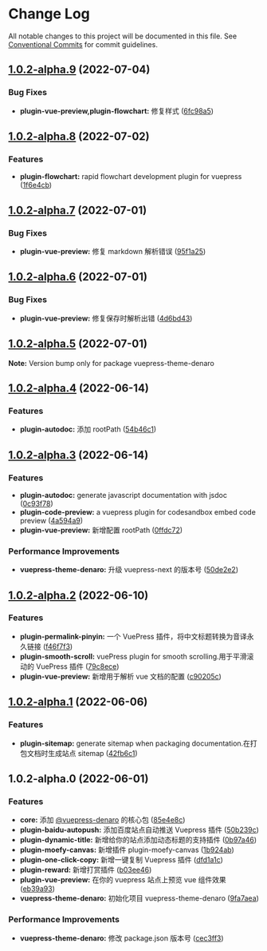 # Change Log

All notable changes to this project will be documented in this file.
See [Conventional Commits](https://conventionalcommits.org) for commit guidelines.

## [1.0.2-alpha.9](https://github.com/denaro-org/vuepress-theme-denaro/compare/v1.0.2-alpha.8...v1.0.2-alpha.9) (2022-07-04)


### Bug Fixes

* **plugin-vue-preview,plugin-flowchart:** 修复样式 ([6fc98a5](https://github.com/denaro-org/vuepress-theme-denaro/commit/6fc98a51dff53d4c916a6d4f200af1e4c746590d))





## [1.0.2-alpha.8](https://github.com/denaro-org/vuepress-theme-denaro/compare/v1.0.2-alpha.7...v1.0.2-alpha.8) (2022-07-02)


### Features

* **plugin-flowchart:** rapid flowchart development plugin for vuepress ([1f6e4cb](https://github.com/denaro-org/vuepress-theme-denaro/commit/1f6e4cb100c1b7c62c6e1d6b4280be7d7f0b1587))





## [1.0.2-alpha.7](https://github.com/denaro-org/vuepress-theme-denaro/compare/v1.0.2-alpha.6...v1.0.2-alpha.7) (2022-07-01)


### Bug Fixes

* **plugin-vue-preview:** 修复 markdown 解析错误 ([95f1a25](https://github.com/denaro-org/vuepress-theme-denaro/commit/95f1a257d84d7fccd3e44e103c74283e23f990ce))





## [1.0.2-alpha.6](https://github.com/denaro-org/vuepress-theme-denaro/compare/v1.0.2-alpha.5...v1.0.2-alpha.6) (2022-07-01)


### Bug Fixes

* **plugin-vue-preview:** 修复保存时解析出错 ([4d6bd43](https://github.com/denaro-org/vuepress-theme-denaro/commit/4d6bd437a2b56aa9022f61dab3798157a0a795e1))





## [1.0.2-alpha.5](https://github.com/denaro-org/vuepress-theme-denaro/compare/v1.0.2-alpha.4...v1.0.2-alpha.5) (2022-07-01)

**Note:** Version bump only for package vuepress-theme-denaro





## [1.0.2-alpha.4](https://github.com/denaro-org/vuepress-theme-denaro/compare/v1.0.2-alpha.3...v1.0.2-alpha.4) (2022-06-14)


### Features

* **plugin-autodoc:** 添加 rootPath ([54b46c1](https://github.com/denaro-org/vuepress-theme-denaro/commit/54b46c12174ed5d57888f52e626f6e76b9eee36f))





## [1.0.2-alpha.3](https://github.com/denaro-org/vuepress-theme-denaro/compare/v1.0.2-alpha.2...v1.0.2-alpha.3) (2022-06-14)


### Features

* **plugin-autodoc:** generate javascript documentation with jsdoc ([0c93f78](https://github.com/denaro-org/vuepress-theme-denaro/commit/0c93f78a46cba0b47d654565e0cb882811deebf5))
* **plugin-code-preview:** a vuepress plugin for codesandbox embed code preview ([4a594a9](https://github.com/denaro-org/vuepress-theme-denaro/commit/4a594a9a13d8d12686540210ece8c9c06e912b5a))
* **plugin-vue-preview:** 新增配置 rootPath ([0ffdc72](https://github.com/denaro-org/vuepress-theme-denaro/commit/0ffdc72230953c3908bd4b09c4fd1bee20b414f8))


### Performance Improvements

* **vuepress-theme-denaro:** 升级 vuepress-next 的版本号 ([50de2e2](https://github.com/denaro-org/vuepress-theme-denaro/commit/50de2e2a8d4c93db5b9d865bd4d334a54d4d3991))





## [1.0.2-alpha.2](https://github.com/denaro-org/vuepress-theme-denaro/compare/v1.0.2-alpha.1...v1.0.2-alpha.2) (2022-06-10)


### Features

* **plugin-permalink-pinyin:** 一个 VuePress 插件，将中文标题转换为音译永久链接 ([f46f7f3](https://github.com/denaro-org/vuepress-theme-denaro/commit/f46f7f308d441937c3486b633b8fa08b9c905d34))
* **plugin-smooth-scroll:** vuePress plugin for smooth scrolling.用于平滑滚动的 VuePress 插件 ([79c8ece](https://github.com/denaro-org/vuepress-theme-denaro/commit/79c8ece0b4c6d7b70259f0ddee947092e8857679))
* **plugin-vue-preview:** 新增用于解析 vue 文档的配置 ([c90205c](https://github.com/denaro-org/vuepress-theme-denaro/commit/c90205c1bd0ab1223236fd64ac08c94298b4346f))





## [1.0.2-alpha.1](https://github.com/denaro-org/vuepress-theme-denaro/compare/v1.0.2-alpha.0...v1.0.2-alpha.1) (2022-06-06)


### Features

* **plugin-sitemap:** generate sitemap when packaging documentation.在打包文档时生成站点 sitemap ([42fb6c1](https://github.com/denaro-org/vuepress-theme-denaro/commit/42fb6c1979d76196cd97a8b0dd067007b49692bd))





## 1.0.2-alpha.0 (2022-06-01)


### Features

* **core:** 添加 [@vuepress-denaro](https://github.com/vuepress-denaro) 的核心包 ([85e4e8c](https://github.com/denaro-org/vuepress-theme-denaro/commit/85e4e8ce35922c5aee9ec0cd4f893a6cfca43f23))
* **plugin-baidu-autopush:** 添加百度站点自动推送 Vuepress 插件 ([50b239c](https://github.com/denaro-org/vuepress-theme-denaro/commit/50b239ceac03a63bca02201393b1a1e8f5e8bdd1))
* **plugin-dynamic-title:** 新增给你的站点添加动态标题的支持插件 ([0b97a46](https://github.com/denaro-org/vuepress-theme-denaro/commit/0b97a46a0721b75ef4875e2b86aa8e49e345d69d))
* **plugin-moefy-canvas:** 新增插件 plugin-moefy-canvas ([1b924ab](https://github.com/denaro-org/vuepress-theme-denaro/commit/1b924ab4c0461c3ef0f5827287ce7c80e2d1e10d))
* **plugin-one-click-copy:** 新增一键复制 Vuepress 插件 ([dfd1a1c](https://github.com/denaro-org/vuepress-theme-denaro/commit/dfd1a1c7bde336bac3a180e14f96f504a0545e35))
* **plugin-reward:** 新增打赏插件 ([b03ee46](https://github.com/denaro-org/vuepress-theme-denaro/commit/b03ee4681dcfd343c3f322735c500befcdfc7273))
* **plugin-vue-preview:** 在你的 vuepress 站点上预览 vue 组件效果 ([eb39a93](https://github.com/denaro-org/vuepress-theme-denaro/commit/eb39a93c4ddb047a8aa10e230c91e0bab0e5cdc9))
* **vuepress-theme-denaro:** 初始化项目 vuepress-theme-denaro ([9fa7aea](https://github.com/denaro-org/vuepress-theme-denaro/commit/9fa7aea18141eea3f7e0ec0b342bb2ddb91aed93))


### Performance Improvements

* **vuepress-theme-denaro:** 修改 package.json 版本号 ([cec3ff3](https://github.com/denaro-org/vuepress-theme-denaro/commit/cec3ff3d17d28c23fcbb22dc0cdbbabf7e7701f0))
